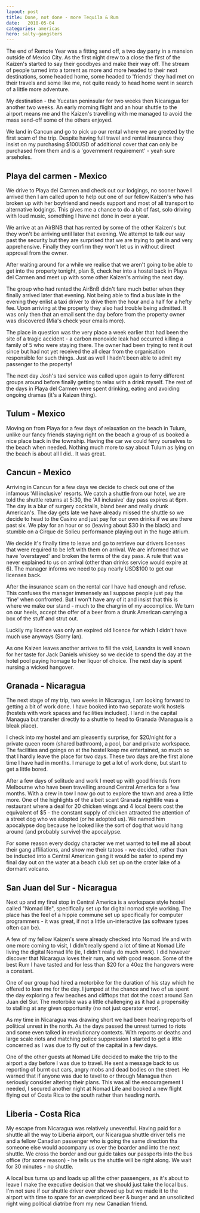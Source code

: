 ```yaml
---
layout: post
title: Done, not done - more Tequila & Rum
date:   2018-05-04
categories: americas
hero: salty-gangsters
---
```


The end of Remote Year was a fitting send off, a two day party in a mansion outside of Mexico City. As the first night drew to a close the first of the Kaizen's started to say their goodbyes and make their way off. The stream of people turned into a torrent as more and more headed to their next destinations, some headed home, some headed to 'friends' they had met on their travels and some like me, not quite ready to head home went in search of a little more adventure.

My destination - the Yucatan peninsular for two weeks then Nicaragua for another two weeks. An early morning flight and an hour shuttle to the airport means me and the Kaizen's travelling with me managed to avoid the mass send-off some of the others enjoyed.

We land in Cancun and go to pick up our rental where we are greeted by the first scam of the trip. Despite having full travel and rental insurance they insist on my purchasing $100USD of additional cover that can only be purchased from them and is a 'government requirement' - yeah sure arseholes.

## Playa del carmen - Mexico

We drive to Playa del Carmen and check out our lodgings, no sooner have I arrived then I am called upon to help out one of our fellow Kaizen's who has broken up with her boyfriend and needs support and most of all transport to alternative lodgings. This gives me a chance to do a bit of fast, solo driving with loud music, something I have not done in over a year.

We arrive at an AirBNB that has rented by some of the other Kaizen's but they won't be arriving until later that evening. We attempt to talk our way past the security but they are surprised that we are trying to get in and very apprehensive. Finally they confirm they won't let us in without direct approval from the owner.

After waiting around for a while we realise that we aren't going to be able to get into the property tonight, plan B, check her into a hostel back in Playa del Carmen and meet up with some other Kaizen's arriving the next day.

The group who had rented the AirBnB didn't fare much better when they finally arrived later that evening. Not being able to find a bus late in the evening they enlist a taxi driver to drive them the hour and a half for a hefty fee. Upon arriving at the property they also had trouble being admitted. It was only then that an email sent the day before from the property owner was discovered (Mia's check your emails more). 

The place in question was the very place a week earlier that had been the site of a tragic accident - a carbon monoxide leak had occurred killing a family of 5 who were staying there. The owner had been trying to rent it out since but had not yet received the all clear from the organisation responsible for such things. Just as well I hadn't been able to admit my passenger to the property!

The next day Josh's taxi service was called upon again to ferry different groups around before finally getting to relax with a drink myself. The rest of the days in Playa del Carmen were spent drinking, eating and avoiding ongoing dramas (it's a Kaizen thing).

## Tulum - Mexico

Moving on from Playa for a few days of relaxation on the beach in Tulum, unlike our fancy friends staying right on the beach a group of us booked a nice place back in the township. Having the car we could ferry ourselves to the beach when needed. Nothing much more to say about Tulum as lying on the beach is about all I did.. It was great.

## Cancun - Mexico

Arriving in Cancun for a few days we decide to check out one of the infamous 'All inclusive' resorts. We catch a shuttle from our hotel, we are told the shuttle returns at 5:30, the 'All inclusive' day pass expires at 6pm. The day is a blur of surgery cocktails, bland beer and really drunk American's. The day gets late we have already missed the shuttle so we decide to head to the Casino and just pay for our own drinks if we are there past six. We play for an hour or so (leaving about $30 in the black) and stumble on a Cirque de Solieu performance playing out in the huge atrium.

We decide it's finally time to leave and go to retrieve our drivers licenses that were required to be left with them on arrival. We are informed that we have 'overstayed' and broken the terms of the day pass. A rule that was never explained to us on arrival (other than drinks service would expire at 6). The manager informs we need to pay nearly USD$100 to get our licenses back.

After the insurance scam on the rental car I have had enough and refuse. This confuses the manager immensely as I suppose people just pay the 'fine' when confronted. But I won't have any of it and insist that this is where we make our stand - much to the chargrin of my accomplice. We turn on our heels, accept the offer of a beer from a drunk American carrying a box of the stuff and strut out.

Luckily my licence was only an expired old licence for which I didn't have much use anyways (Sorry Ian).

As one Kaizen leaves another arrives to fill the void, Leandra is well known for her taste for Jack Daniels whiskey so we decide to spend the day at the hotel pool paying homage to her liquor of choice. The next day is spent nursing a wicked hangover.

## Granada - Nicaragua

The next stage of my trip, two weeks in Nicaragua, I am looking forward to getting a bit of work done. I have booked into two separate work hostels (hostels with work spaces and facilities included). I land in the capital Managua but transfer directly to a shuttle to head to Granada (Managua is a bleak place).

I check into my hostel and am pleasently surprise, for $20/night for a private queen room (shared bathroom), a pool, bar and private workspace. The facilities and goings on at the hostel keep me entertained, so much so that I hardly leave the place for two days. These two days are the first alone time I have had in months. I manage to get a lot of work done, but start to get a little bored.

After a few days of solitude and work I meet up with good friends from Melbourne who have been travelling around Central America for a few months. With a crew in tow I now go out to explore the town and area a little more. One of the highlights of the albeit scant Granada nightlife was a restaurant where a deal for 20 chicken wings and 4 local beers cost the equivalent of $5 - the constant supply of chicken attracted the attention of a street dog who we adopted (or he adopted us). We named him apocalypse dog because he looked like the sort of dog that would hang around (and probably survive) the apocalypse.

For some reason every dodgy character we met wanted to tell me all about their gang affiliations, and show me their tatoos - we decided, rather than be inducted into a Central American gang it would be safer to spend my final day out on the water at a beach club set up on the crater lake of a dormant volcano.

## San Juan del Sur - Nicaragua

Next up and my final stop in Central America is a workspace style hostel called "Nomad life", specifically set up for digital nomad style working. The place has the feel of a hippie commune set up specifically for computer programmers - it was great, if not a little un-interactive (as software types often can be).

A few of my fellow Kaizen's were already checked into Nomad life and with one more coming to visit, I didn't really spend a lot of time at Nomad Life living the digital Nomad life (ie, I didn't really do much work). I did however discover that Nicaragua loves their rum, and with good reason. Some of the best Rum I have tasted and for less than $20 for a 40oz the hangovers were a constant.

One of our group had hired a motorbike for the duration of his stay which he offered to loan me for the day. I jumped at the chance and two of us spent the day exploring a few beaches and clifftops that dot the coast around San Juan del Sur. The motorbike was a little challenging as it had a propensitiy to stalling at any given opportunity (no not just operator error).

As my time in Nicaragua was drawing short we had been hearing reports of political unrest in the north. As the days passed the unrest turned to riots and some even talked in revolutionary contexts. With reports or deaths and large scale riots and matching police suppression I started to get a little concerned as I was due to fly out of the capital in a few days.

One of the other guests at Nomad Life decided to make the trip to the airport a day before I was due to travel. He sent a message back to us reporting of burnt out cars, angry mobs and dead bodies on the street. He warned that if anyone was due to tavel to or through Managua then seriously consider altering their plans. This was all the encouragement I needed, I secured another night at Nomad Life and booked a new flight flying out of Costa Rica to the south rather than heading north.

## Liberia - Costa Rica

My escape from Nicaragua was relatively uneventful. Having paid for a shuttle all the way to Liberia airport, our Nicaragua shuttle driver tells me and a fellow Canadian passenger who is going the same direction tha someone else would accompany us over the boarder and into the next shuttle. We cross the border and our guide takes our passports into the bus office (for some reason) - he tells us the shuttle will be right along. We wait for 30 minutes - no shuttle. 

A local bus turns up and loads up all the other passengers, as it's about to leave I make the executive decision that we should just take the local bus. I'm not sure if our shuttle driver ever showed up but we made it to the airport with time to spare for an overpriced beer & burger and an unsolicited right wing political diatribe from my new Canadian friend.